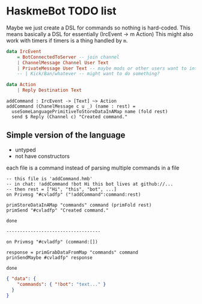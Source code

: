 # HaskmeBot TODO list

Maybe we just create a DSL for commands so nothing is hard-coded.
This means basically a DSL for essentially (IrcEvent -> m Action)
This might also work with timers if timers is a thing handled by `m`.

```haskell
data IrcEvent
    = BotConnectedToServer -- join channel
    | ChannelMessage Channel User Text
    | PrivateMessage User Text -- maybe mods or other users want to interact somehow?
    -- | Kick/Ban/whatever -- might want to do something?

data Action
    | Reply Destination Text
```

```
addCommand : IrcEvent -> [Text] ~> Action
addCommand (ChanelMessage c u _) (name : rest) =
  useSomeLanguagePrimitiveToStoreDataInAMap name (fold rest)
  send $ Reply (Channel c) "Created command."
```

## Simple version of the language
- untyped
- not have constructors

each file is a command instead of parsing multiple commands in a file

```
-- this file is 'addCommand.hmb'
-- in chat: !addCommand !bot Hi this bot lives at github://...
-- then rest = ["Hi", "this", "bot", ...]
on Privmsg "#cvladfp" ("!addCommand":command:rest)

primStoreDataInAMap "commands" command (primFold rest)
primSend "#cvladfp" "Created command."

done

-----------------------------------

on Privmsg "#cvladfp" (command:[])

response = primGrabDataFromMap "commands" command
prinSendMaybe #cvladfp" response

done
```

```json
{ "data": {
    "commands": { "!bot": "text..." }
  }
}
```

